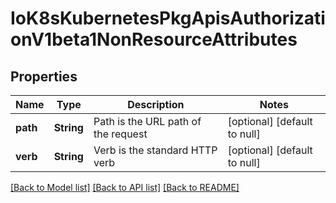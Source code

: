 # IoK8sKubernetesPkgApisAuthorizationV1beta1NonResourceAttributes

## Properties
Name | Type | Description | Notes
------------ | ------------- | ------------- | -------------
**path** | **String** | Path is the URL path of the request | [optional] [default to null]
**verb** | **String** | Verb is the standard HTTP verb | [optional] [default to null]

[[Back to Model list]](../README.md#documentation-for-models) [[Back to API list]](../README.md#documentation-for-api-endpoints) [[Back to README]](../README.md)


